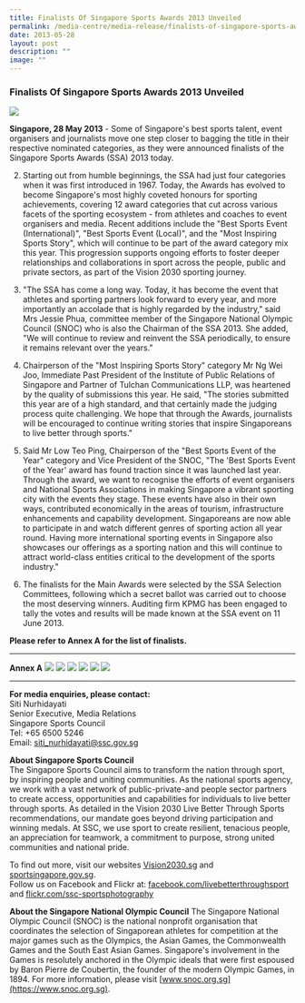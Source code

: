 ```yaml
---
title: Finalists Of Singapore Sports Awards 2013 Unveiled
permalink: /media-centre/media-release/finalists-of-singapore-sports-awards-2013-unveiled/
date: 2013-05-28
layout: post
description: ""
image: ""
---
```

### **Finalists Of Singapore Sports Awards 2013 Unveiled**
![](/images/Media%20Centre/Media%20Release/2013/May/FINALISTSOFSINGAPORESPORTSAWARDS2013UNVEILEDMainPar0042Imagegif.gif)

**Singapore, 28 May 2013** - Some of Singapore's best sports talent, event organisers and journalists move one step closer to bagging the title in their respective nominated categories, as they were announced finalists of the Singapore Sports Awards (SSA) 2013 today.

2. Starting out from humble beginnings, the SSA had just four categories when it was first introduced in 1967. Today, the Awards has evolved to become Singapore's most highly coveted honours for sporting achievements, covering 12 award categories that cut across various facets of the sporting ecosystem - from athletes and coaches to event organisers and media. Recent additions include the "Best Sports Event (International)", "Best Sports Event (Local)", and the "Most Inspiring Sports Story", which will continue to be part of the award category mix this year. This progression supports ongoing efforts to foster deeper relationships and collaborations in sport across the people, public and private sectors, as part of the Vision 2030 sporting journey.

3. "The SSA has come a long way. Today, it has become the event that athletes and sporting partners look forward to every year, and more importantly an accolade that is highly regarded by the industry," said Mrs Jessie Phua, committee member of the Singapore National Olympic Council (SNOC) who is also the Chairman of the SSA 2013. She added, "We will continue to review and reinvent the SSA periodically, to ensure it remains relevant over the years."

4. Chairperson of the "Most Inspiring Sports Story" category Mr Ng Wei Joo, Immediate Past President of the Institute of Public Relations of Singapore and Partner of Tulchan Communications LLP, was heartened by the quality of submissions this year. He said, "The stories submitted this year are of a high standard, and that certainly made the judging process quite challenging. We hope that through the Awards, journalists will be encouraged to continue writing stories that inspire Singaporeans to live better through sports."

5. Said Mr Low Teo Ping, Chairperson of the "Best Sports Event of the Year" category and Vice President of the SNOC, "The 'Best Sports Event of the Year' award has found traction since it was launched last year. Through the award, we want to recognise the efforts of event organisers and National Sports Associations in making Singapore a vibrant sporting city with the events they stage. These events have also in their own ways, contributed economically in the areas of tourism, infrastructure enhancements and capability development. Singaporeans are now able to participate in and watch different genres of sporting action all year round. Having more international sporting events in Singapore also showcases our offerings as a sporting nation and this will continue to attract world-class entities critical to the development of the sports industry."

6. The finalists for the Main Awards were selected by the SSA Selection Committees, following which a secret ballot was carried out to choose the most deserving winners. Auditing firm KPMG has been engaged to tally the votes and results will be made known at the SSA event on 11 June 2013.

**Please refer to Annex A for the list of finalists.**

---

**Annex A**
![](/images/Media%20Centre/Media%20Release/2013/May/FINALISTSOFSINGAPORESPORTSAWARDS2013UNVEILEDMainPar0040Imagegif%20(1).gif)
![](/images/Media%20Centre/Media%20Release/2013/May/FINALISTSOFSINGAPORESPORTSAWARDS2013UNVEILEDMainPar0044Imagegif.gif)
![](/images/Media%20Centre/Media%20Release/2013/May/FINALISTSOFSINGAPORESPORTSAWARDS2013UNVEILEDMainPar0047Imagegif.gif)
![](/images/Media%20Centre/Media%20Release/2013/May/FINALISTSOFSINGAPORESPORTSAWARDS2013UNVEILEDMainPar0048Imagegif.gif)
![](/images/Media%20Centre/Media%20Release/2013/May/FINALISTSOFSINGAPORESPORTSAWARDS2013UNVEILEDMainPar0049Imagegif.gif)
![](/images/Media%20Centre/Media%20Release/2013/May/FINALISTSOFSINGAPORESPORTSAWARDS2013UNVEILEDMainPar0051Imagegif.gif)

---

**For media enquiries, please contact:**<br>
Siti Nurhidayati
<br>Senior Executive, Media Relations
<br>Singapore Sports Council
<br>Tel: +65 6500 5246
<br>Email: [siti_nurhidayati@ssc.gov.sg](mailto:siti_nurhidayati@ssc.gov.sg)

**About Singapore Sports Council**<br>
The Singapore Sports Council aims to transform the nation through sport, by inspiring people and uniting communities. As the national sports agency, we work with a vast network of public-private-and people sector partners to create access, opportunities and capabilities for individuals to live better through sports. As detailed in the Vision 2030 Live Better Through Sports recommendations, our mandate goes beyond driving participation and winning medals. At SSC, we use sport to create resilient, tenacious people, an appreciation for teamwork, a commitment to purpose, strong united communities and national pride. 

To find out more, visit our websites [Vision2030.sg](/about-us/vision-2030/) and [sportsingapore.gov.sg](https://www.sportsingapore.gov.sg). <br>Follow us on Facebook and Flickr at: [facebook.com/livebetterthroughsport](https://www.facebook.com/livebetterthroughsport) and [flickr.com/ssc-sportsphotography](https://wwww.flickr.com/ssc-sportsphotography)

**About the Singapore National Olympic Council**
The Singapore National Olympic Council (SNOC) is the national nonprofit organisation that coordinates the selection of Singaporean athletes for competition at the major games such as the Olympics, the Asian Games, the Commonwealth Games and the South East Asian Games. Singapore's involvement in the Games is resolutely anchored in the Olympic ideals that were first espoused by Baron Pierre de Coubertin, the founder of the modern Olympic Games, in 1894. For more information, please visit [www.snoc.org.sg](https://www.snoc.org.sg).